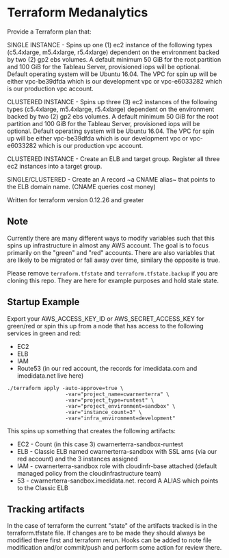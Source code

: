 # Terraform Medanalytics

Provide a Terraform plan that:

SINGLE INSTANCE - Spins up one (1) ec2 instance of the following types (c5.4xlarge, m5.4xlarge, r5.4xlarge) dependent on the environment backed by two (2) gp2 ebs volumes. A default minimum 50 GiB for the root partition and 100 GiB for the Tableau Server, provisioned iops will be optional. Default operating system will be Ubuntu 16.04. The VPC for spin up will be either vpc-be39dfda which is our development vpc or vpc-e6033282 which is our production vpc account.

CLUSTERED INSTANCE - Spins up three (3) ec2 instances of the following types (c5.4xlarge, m5.4xlarge, r5.4xlarge) dependent on the environment backed by two (2) gp2 ebs volumes. A default minimum 50 GiB for the root partition and 100 GiB for the Tableau Server, provisioned iops will be optional. Default operating system will be Ubuntu 16.04. The VPC for spin up will be either vpc-be39dfda which is our development vpc or vpc-e6033282 which is our production vpc account.

CLUSTERED INSTANCE - Create an ELB and target group. Register all three ec2 instances into a target group.

SINGLE/CLUSTERED - Create an A record ~a CNAME alias~ that points to the ELB domain name. (CNAME queries cost money)

Written for terraform version 0.12.26 and greater

## Note
Currently there are many different ways to modify variables such that this spins up infrastructure in almost any AWS account. The goal is to focus primarily on the "green" and "red" accounts. There are also variables that are likely to be migrated or fall away over time, similary the opposite is true.

Please remove `terraform.tfstate` and `terraform.tfstate.backup` if you are cloning this repo. They are here for example purposes and hold stale state.

## Startup Example
Export your AWS_ACCESS_KEY_ID or AWS_SECRET_ACCESS_KEY for green/red or spin this up from a node that has access to the following services in green and red:

* EC2
* ELB
* IAM
* Route53 (in our red account, the records for imedidata.com and imedidata.net live here)

```
./terraform apply -auto-approve=true \  
                   -var="project_name=cwarnerterra" \  
                   -var="project_type=runtest" \  
                   -var="project_environment=sandbox" \
                   -var="instance_count=3" \
                   -var="infra_environment=development"
```

 This spins up something that creates the following artifacts:
 * EC2 - Count (in this case 3) cwarnerterra-sandbox-runtest
 * ELB - Classic ELB named cwarnerterra-sandbox with SSL arns (via our red account) and the 3 instances assigned
 * IAM - cwarnerterra-sandbox role with cloudinfr-base attached (default managed policy from the cloudinfrastructure team)
 * 53 - cwarnerterra-sandbox.imedidata.net. record A ALIAS which points to the Classic ELB
 
 ## Tracking artifacts
In the case of terraform the current "state" of the artifacts tracked is in the terraform.tfstate file. If changes are to be made they should always be modified there first and terraform rerun. Hooks can be added to note file modification and/or commit/push and perform some action for review there.

 
